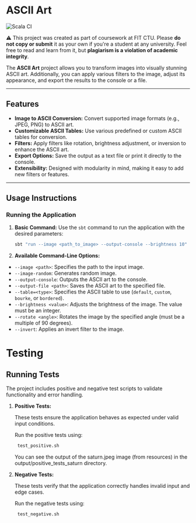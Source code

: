 # ASCII Art

![Scala CI](https://github.com/k-droscova/asciiart/actions/workflows/ci.yml/badge.svg)

⚠️ This project was created as part of coursework at FIT CTU.
Please **do not copy or submit** it as your own if you're a student at any university.
Feel free to read and learn from it, but **plagiarism is a violation of academic integrity**.

The **ASCII Art** project allows you to transform images into visually stunning ASCII art. Additionally, you can apply various filters to the image, adjust its appearance, and export the results to the console or a file.

---

## Features

- **Image to ASCII Conversion:** Convert supported image formats (e.g., JPEG, PNG) to ASCII art.
- **Customizable ASCII Tables:** Use various predefined or custom ASCII tables for conversion.
- **Filters:** Apply filters like rotation, brightness adjustment, or inversion to enhance the ASCII art.
- **Export Options:** Save the output as a text file or print it directly to the console.
- **Extensibility:** Designed with modularity in mind, making it easy to add new filters or features.

---

## Usage Instructions

### Running the Application
1. **Basic Command:**
   Use the `sbt` command to run the application with the desired parameters:

    ```bash
    sbt "run --image <path_to_image> --output-console --brightness 10"
    ```

2. **Available Command-Line Options:**

- `--image <path>`: Specifies the path to the input image.
- `--image-random`: Generates random image.
- `--output-console`: Outputs the ASCII art to the console.
- `--output-file <path>`: Saves the ASCII art to the specified file.
- `--table=<type>`: Specifies the ASCII table to use (`default`, `custom`, `bourke`, or `bordered`).
- `--brightness <value>`: Adjusts the brightness of the image. The value must be an integer.
- `--rotate <angle>`: Rotates the image by the specified angle (must be a multiple of 90 degrees).
- `--invert`: Applies an invert filter to the image.

# Testing

## Running Tests

The project includes positive and negative test scripts to validate functionality and error handling.

1. **Positive Tests:**

   These tests ensure the application behaves as expected under valid input conditions.

   Run the positive tests using:

   ```bash
    test_positive.sh
   ```

   You can see the output of the saturn.jpeg image (from resources) in the output/positive_tests_saturn directory.
   
2. **Negative Tests:**

   These tests verify that the application correctly handles invalid input and edge cases.

   Run the negative tests using:

   ```bash
    test_negative.sh
   ```
